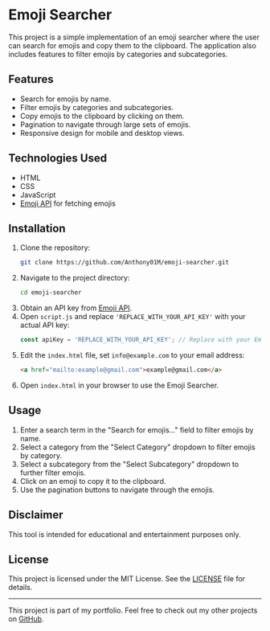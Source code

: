 # Emoji Searcher

This project is a simple implementation of an emoji searcher where the user can search for emojis and copy them to the clipboard. The application also includes features to filter emojis by categories and subcategories.

## Features

- Search for emojis by name.
- Filter emojis by categories and subcategories.
- Copy emojis to the clipboard by clicking on them.
- Pagination to navigate through large sets of emojis.
- Responsive design for mobile and desktop views.

## Technologies Used

- HTML
- CSS
- JavaScript
- [Emoji API](https://emoji-api.com/) for fetching emojis

## Installation

1. Clone the repository:
    ```sh
    git clone https://github.com/Anthony01M/emoji-searcher.git
    ```
2. Navigate to the project directory:
    ```sh
    cd emoji-searcher
    ```
3. Obtain an API key from [Emoji API](https://emoji-api.com/).
4. Open `script.js` and replace `'REPLACE_WITH_YOUR_API_KEY'` with your actual API key:
    ```javascript
    const apiKey = 'REPLACE_WITH_YOUR_API_KEY'; // Replace with your Emoji API key
    ```
5. Edit the `index.html` file, set `info@example.com` to your email address:
    ```html
    <a href="mailto:example@gmail.com">example@gmail.com</a>
    ```
6. Open `index.html` in your browser to use the Emoji Searcher.

## Usage

1. Enter a search term in the "Search for emojis..." field to filter emojis by name.
2. Select a category from the "Select Category" dropdown to filter emojis by category.
3. Select a subcategory from the "Select Subcategory" dropdown to further filter emojis.
4. Click on an emoji to copy it to the clipboard.
5. Use the pagination buttons to navigate through the emojis.

## Disclaimer

This tool is intended for educational and entertainment purposes only.

## License

This project is licensed under the MIT License. See the [LICENSE](LICENSE) file for details.

---

This project is part of my portfolio. Feel free to check out my other projects on [GitHub](https://github.com/Anthony01M).